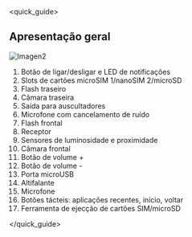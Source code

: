 <quick_guide>
## Apresentação geral

![Imagen2](http://static.energysistem.com/images/manuals/42674/56f2914c90d1d.jpg)

1. Botão de ligar/desligar e LED de notificações
2. Slots de cartões microSIM 1/nanoSIM 2/microSD
3. Flash traseiro
4. Câmara traseira
5. Saída para auscultadores
6. Microfone com cancelamento de ruído
7. Flash frontal
8. Receptor
9. Sensores de luminosidade e proximidade
10. Câmara frontal
11. Botão de volume +
12. Botão de volume -
13. Porta microUSB
14. Altifalante
15. Microfone
16. Botões tácteis: aplicações recentes, início, voltar
17. Ferramenta de ejecção de cartões SIM/microSD


</quick_guide>

